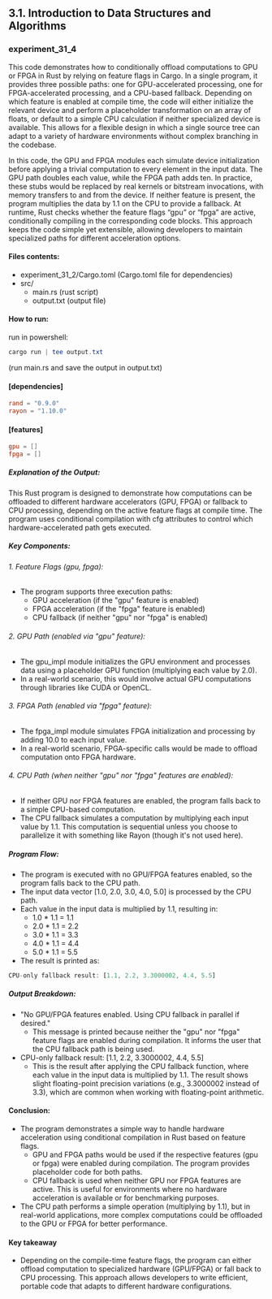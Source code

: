 ## 3.1. Introduction to Data Structures and Algorithms

### experiment_31_4

This code demonstrates how to conditionally offload computations to GPU or FPGA in Rust by relying on feature flags in Cargo. In a single program, it provides three possible paths: one for GPU-accelerated processing, one for FPGA-accelerated processing, and a CPU-based fallback. Depending on which feature is enabled at compile time, the code will either initialize the relevant device and perform a placeholder transformation on an array of floats, or default to a simple CPU calculation if neither specialized device is available. This allows for a flexible design in which a single source tree can adapt to a variety of hardware environments without complex branching in the codebase.

In this code, the GPU and FPGA modules each simulate device initialization before applying a trivial computation to every element in the input data. The GPU path doubles each value, while the FPGA path adds ten. In practice, these stubs would be replaced by real kernels or bitstream invocations, with memory transfers to and from the device. If neither feature is present, the program multiplies the data by 1.1 on the CPU to provide a fallback. At runtime, Rust checks whether the feature flags “gpu” or “fpga” are active, conditionally compiling in the corresponding code blocks. This approach keeps the code simple yet extensible, allowing developers to maintain specialized paths for different acceleration options.

#### Files contents:
* experiment_31_2/Cargo.toml (Cargo.toml file for dependencies)
* src/
  * main.rs (rust script)
  * output.txt (output file)

#### How to run:

run in powershell:

```powershell
cargo run | tee output.txt
```

(run main.rs and save the output in output.txt)
  
#### [dependencies]

```toml
rand = "0.9.0"
rayon = "1.10.0"
```

#### [features]
```toml
gpu = []
fpga = []
```

##### Explanation of the Output:
This Rust program is designed to demonstrate how computations can be offloaded to different hardware accelerators (GPU, FPGA) or fallback to CPU processing, depending on the active feature flags at compile time. The program uses conditional compilation with cfg attributes to control which hardware-accelerated path gets executed.

##### Key Components:

###### 1. Feature Flags (gpu, fpga):

* The program supports three execution paths:
  * GPU acceleration (if the "gpu" feature is enabled)
  * FPGA acceleration (if the "fpga" feature is enabled)
  * CPU fallback (if neither "gpu" nor "fpga" is enabled)

###### 2. GPU Path (enabled via "gpu" feature):

* The gpu_impl module initializes the GPU environment and processes data using a placeholder GPU function (multiplying each value by 2.0).
* In a real-world scenario, this would involve actual GPU computations through libraries like CUDA or OpenCL.

###### 3. FPGA Path (enabled via "fpga" feature):

* The fpga_impl module simulates FPGA initialization and processing by adding 10.0 to each input value.
* In a real-world scenario, FPGA-specific calls would be made to offload computation onto FPGA hardware.

###### 4. CPU Path (when neither "gpu" nor "fpga" features are enabled):

* If neither GPU nor FPGA features are enabled, the program falls back to a simple CPU-based computation.
* The CPU fallback simulates a computation by multiplying each input value by 1.1. This computation is sequential unless you choose to parallelize it with something like Rayon (though it's not used here).

##### Program Flow:
* The program is executed with no GPU/FPGA features enabled, so the program falls back to the CPU path.
* The input data vector [1.0, 2.0, 3.0, 4.0, 5.0] is processed by the CPU path.
* Each value in the input data is multiplied by 1.1, resulting in:
  * 1.0 * 1.1 = 1.1
  * 2.0 * 1.1 = 2.2
  * 3.0 * 1.1 = 3.3
  * 4.0 * 1.1 = 4.4
  * 5.0 * 1.1 = 5.5
* The result is printed as:
```rust
CPU-only fallback result: [1.1, 2.2, 3.3000002, 4.4, 5.5]
```

##### Output Breakdown:
* "No GPU/FPGA features enabled. Using CPU fallback in parallel if desired."
  * This message is printed because neither the "gpu" nor "fpga" feature flags are enabled during compilation. It informs the user that the CPU fallback path is being used.
* CPU-only fallback result: [1.1, 2.2, 3.3000002, 4.4, 5.5]
  * This is the result after applying the CPU fallback function, where each value in the input data is multiplied by 1.1. The result shows slight floating-point precision variations (e.g., 3.3000002 instead of 3.3), which are common when working with floating-point arithmetic.

#### Conclusion:
* The program demonstrates a simple way to handle hardware acceleration using conditional compilation in Rust based on feature flags.
  * GPU and FPGA paths would be used if the respective features (gpu or fpga) were enabled during compilation. The program provides placeholder code for both paths.
  * CPU fallback is used when neither GPU nor FPGA features are active. This is useful for environments where no hardware acceleration is available or for benchmarking purposes.
* The CPU path performs a simple operation (multiplying by 1.1), but in real-world applications, more complex computations could be offloaded to the GPU or FPGA for better performance.

#### Key takeaway
* Depending on the compile-time feature flags, the program can either offload computation to specialized hardware (GPU/FPGA) or fall back to CPU processing. This approach allows developers to write efficient, portable code that adapts to different hardware configurations.



